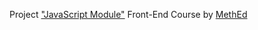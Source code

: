 Project <a href="https://fedoseevdmitry.github.io/js/">"JavaScript Module"</a> Front-End Course by <a href="https://methed.ru/">MethEd</a>